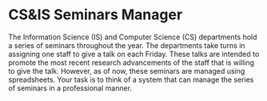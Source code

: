 CS&IS Seminars Manager
===============

The Information Science (IS) and Computer Science (CS) departments hold a series of seminars throughout the year. The departments take turns in assigning one staff to give a talk on each Friday. These talks are intended to promote the most recent research advancements of the staff that is willing to give the talk. However, as of now, these seminars are managed using spreadsheets. Your task is to think of a system that can manage the series of seminars in a professional manner.

